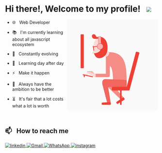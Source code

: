 # Hi there!, Welcome to my profile!  &nbsp; <img width="30px" src="https://github.com/FelipePinheiroRegina/FelipePinheiroRegina/assets/113048688/fc17f9e0-f895-4d8c-8f93-e245163788f9">

<img align="right" width="auto" height="300" src="https://github.com/FelipePinheiroRegina/FelipePinheiroRegina/blob/main/Bm7L.gif">

- 🌐 &nbsp; Web Developer

- 📚 &nbsp; I'm currently learning about all javascript ecosystem

- 🚀 &nbsp; Constantly evolving

- 🌱 &nbsp; Learning day after day

- ⚡ &nbsp; Make it happen

- 📌 &nbsp; Always have the ambition to be better

- ⏳ &nbsp; It's fair that a lot costs what a lot is worth 

<br>

## 📫 &nbsp; How to reach me
<a href="https://linkedin.com/in/felipe-pinheiro-002427250" target="_blank">
  <img align="center" src="https://img.shields.io/badge/-Felipe Pinheiro-05122A?style=flat&logo=linkedin" alt="linkedin"/>
</a>
<a href="#">
 <img align="center" src="https://img.shields.io/badge/-felipereginadev@gmail.com-05122A?style=flat&logo=gmail" alt="Gmail"/>
</a>
<a href="#">
 <img align="center" src="https://img.shields.io/badge/-14997778955-05122A?style=flat&logo=whatsapp" alt="WhatsApp"/>
</a>
<a href="https://instagram.com/feh_pinheiroo" target="_blank">
 <img align="center" src="https://img.shields.io/badge/-fehpinheiroo-05122A?style=flat&logo=instagram" alt="instagram"/>
</a>












